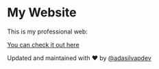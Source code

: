 # My Website
This is my professional web:

[You can check it out here](https://adasilvapdev.github.io/web/)


Updated and maintained with ❤️ by [@adasilvapdev](https://adasilvapdev.github.io/web/)
